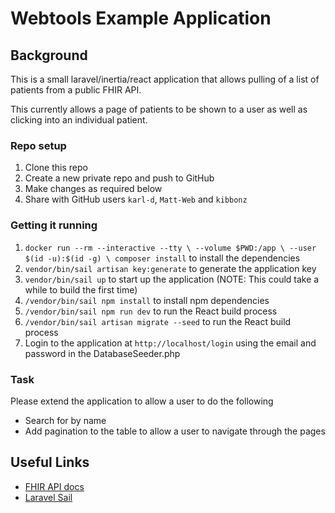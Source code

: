 # Webtools Example Application

## Background

This is a small laravel/inertia/react application that allows pulling of a list of patients from a public FHIR API.

This currently allows a page of patients to be shown to a user as well as clicking into an individual patient.

### Repo setup

1. Clone this repo
2. Create a new private repo and push to GitHub
3. Make changes as required below
4. Share with GitHub users `karl-d`, `Matt-Web` and `kibbonz`

### Getting it running

1. `docker run --rm --interactive --tty \
   --volume $PWD:/app \
   --user $(id -u):$(id -g) \
   composer install` to install the dependencies
2. `vendor/bin/sail artisan key:generate` to generate the application key
3. `vendor/bin/sail up` to start up the application (NOTE: This could take a while to build the first time)
4. `/vendor/bin/sail npm install` to install npm dependencies
5. `/vendor/bin/sail npm run dev` to run the React build process
6. `/vendor/bin/sail artisan migrate --seed` to run the React build process
7. Login to the application at `http://localhost/login` using the email and password in the DatabaseSeeder.php

### Task

Please extend the application to allow a user to do the following

- Search for by name
- Add pagination to the table to allow a user to navigate through the pages

## Useful Links

- [FHIR API docs](https://hapi.fhir.org/baseR4/swagger-ui/?page=Patient#/Patient/get_Patient)
- [Laravel Sail](https://laravel.com/docs/9.x/sail) 
